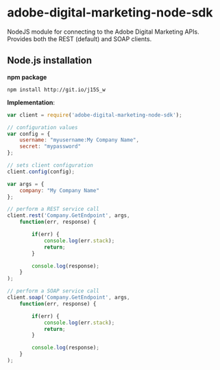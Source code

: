 adobe-digital-marketing-node-sdk
===============

NodeJS module for connecting to the Adobe Digital Marketing APIs. Provides both the REST (default) and SOAP clients.

## Node.js installation ##

**npm package**

    npm install http://git.io/j15S_w

**Implementation**:

```javascript
var client = require('adobe-digital-marketing-node-sdk');

// configuration values
var config = {
	username: "myusername:My Company Name",
	secret: "mypassword"
};

// sets client configuration
client.config(config);

var args = {
	company: "My Company Name"
};

// perform a REST service call
client.rest('Company.GetEndpoint', args,
    function(err, response) {

        if(err) {
            console.log(err.stack);
            return;
        }

        console.log(response);
    }
);

// perform a SOAP service call
client.soap('Company.GetEndpoint', args,
    function(err, response) {

        if(err) {
            console.log(err.stack);
            return;
        }

        console.log(response);
    }
);
```
